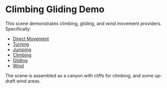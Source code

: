 # Climbing Gliding Demo

This scene demonstrates climbing, gliding, and wind movement providers. Specifically:
 - [Direct Movement](https://godotvr.github.io/godot-xr-tools/docs/direct/)
 - [Turning](https://godotvr.github.io/godot-xr-tools/docs/turn/)
 - [Jumping](https://godotvr.github.io/godot-xr-tools/docs/jump/)
 - [Climbing](https://godotvr.github.io/godot-xr-tools/docs/climbing/)
 - [Gliding](https://godotvr.github.io/godot-xr-tools/docs/glide/)
 - [Wind](https://godotvr.github.io/godot-xr-tools/docs/wind/)

The scene is assembled as a canyon with cliffs for climbing, and some up-draft wind areas.
